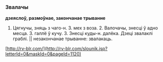 ### Звалачы
**дзеяслоў, размоўнае, закончанае трыванне**

1. Цягнучы, зняць з чаго-н. З. мех з воза. 2. Валочачы, знесці ў адно месца. З. галлё ў кучу. 3. Знесці куды-н. далёка. Дзеці звалаклі граблі. || незакончанае трыванне: звалакаць.

<a rel="author">[http://rv-blr.com/](http://rv-blr.com/slounik.jsp?letterId=0&maskId=0&pageId=1120)</a>
